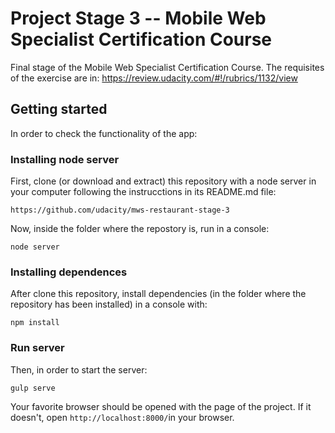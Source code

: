 # Project Stage 3 -- Mobile Web Specialist Certification Course

Final stage of the Mobile Web Specialist Certification Course.
The requisites of the exercise are in: https://review.udacity.com/#!/rubrics/1132/view

## Getting started
In order to check the functionality of the app:

### Installing node server

First, clone (or download and extract) this repository with a node server in your computer following the instrucctions in its README.md file:

```https://github.com/udacity/mws-restaurant-stage-3```

Now, inside the folder where the repostory is, run in a console:

```node server```

### Installing dependences
After clone this repository, install dependencies (in the folder where the repository has been installed) in a console with:

```npm install```

### Run server
Then, in order to start the server:

```gulp serve```

Your favorite browser should be opened with the page of the project. If it doesn't, open `http://localhost:8000/`in your browser.